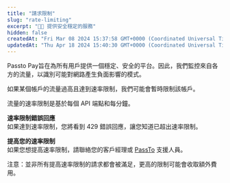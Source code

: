 ```yaml
---
title: "請求限制"
slug: "rate-limiting"
excerpt: "👨‍🏭 提供安全穩定的服務"
hidden: false
createdAt: "Fri Mar 08 2024 15:37:58 GMT+0000 (Coordinated Universal Time)"
updatedAt: "Thu Apr 18 2024 15:40:30 GMT+0000 (Coordinated Universal Time)"
---
```

Passto Pay旨在為所有用戶提供一個穩定、安全的平台。因此，我們監控來自各方的流量，以識別可能對網路產生負面影響的模式。

如果某個帳戶的流量過高且達到速率限制，我們可能會暫時限制該帳戶。

流量的速率限制是基於每個 API 端點和每分鐘。

**速率限制錯誤回應**  
如果達到速率限制，您將看到 429 錯誤回應，讓您知道已超出速率限制。

**提高您的速率限制**  
如果您想提高速率限制，請聯絡您的客戶經理或 [PassTo](<>) 支援人員。

注意：並非所有提高速率限制的請求都會被滿足，更高的限制可能會收取額外費用。
